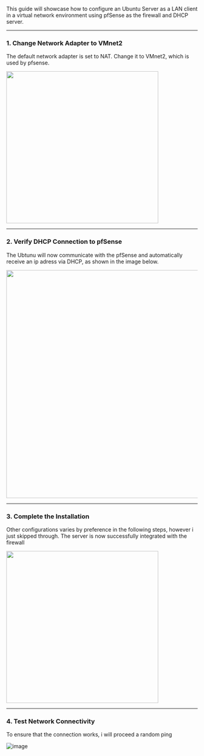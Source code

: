 This guide will showcase how to configure an Ubuntu Server as a LAN client in a virtual network environment using pfSense as the firewall and DHCP server.

---

### 1. Change Network Adapter to VMnet2

The default network adapter is set to NAT. Change it to VMnet2, which is used by pfsense.

<img src="https://github.com/user-attachments/assets/669030e9-c584-4147-b7b7-865d368f5077" width="400">

---

### 2. Verify DHCP Connection to pfSense

The Ubtunu will now communicate with the pfSense and automatically receive an ip adress via DHCP, as shown in the image below.

<img src="https://github.com/user-attachments/assets/508a4eb0-5563-43e8-b37f-3def9446ea9f" width="600">

---

### 3. Complete the Installation

Other configurations varies by preference in the following steps, however i just skipped through. The server is now successfully integrated with the firewall

<img src="https://github.com/user-attachments/assets/7aca8cc0-358d-4007-b8d0-f5976bfaa307" width="400">

---

### 4. Test Network Connectivity

To ensure that the connection works, i will proceed a random ping

   ![image](https://github.com/user-attachments/assets/c4283b37-7f4b-4939-a063-888064baf09e)
